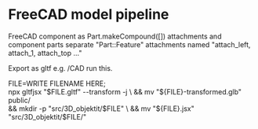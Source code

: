 # FreeCAD model pipeline

FreeCAD component as Part.makeCompound([])
    attachments and component parts separate "Part::Feature"
    attachments named "attach_left, attach_1, attach_top ..."

Export as gltf e.g. /CAD
run this.

FILE=WRITE FILENAME HERE; \
npx gltfjsx "$FILE.gltf" --transform -j \
    && mv "${FILE}-transformed.glb" public/ \
    && mkdir -p "src/3D_objektit/$FILE" \
    && mv "${FILE}.jsx" "src/3D_objektit/$FILE/"

